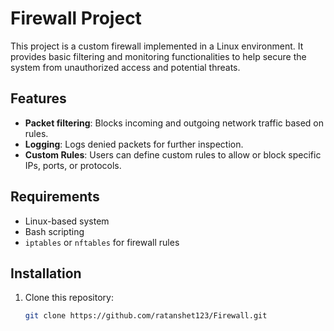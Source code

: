 # Firewall Project

This project is a custom firewall implemented in a Linux environment. It provides basic filtering and monitoring functionalities to help secure the system from unauthorized access and potential threats.

## Features

- **Packet filtering**: Blocks incoming and outgoing network traffic based on rules.
- **Logging**: Logs denied packets for further inspection.
- **Custom Rules**: Users can define custom rules to allow or block specific IPs, ports, or protocols.

## Requirements

- Linux-based system
- Bash scripting
- `iptables` or `nftables` for firewall rules

## Installation

1. Clone this repository:
   ```bash
   git clone https://github.com/ratanshet123/Firewall.git
